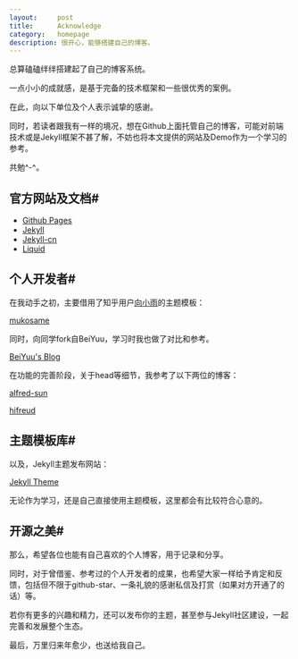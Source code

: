 ```yaml
---
layout:     post
title:      Acknowledge
category: 	homepage
description: 很开心，能够搭建自己的博客。
---
```


总算磕磕绊绊搭建起了自己的博客系统。

一点小小的成就感，是基于完备的技术框架和一些很优秀的案例。

在此，向以下单位及个人表示诚挚的感谢。

同时，若读者跟我有一样的境况，想在Github上面托管自己的博客，可能对前端技术或是Jekyll框架不甚了解，不妨也将本文提供的网站及Demo作为一个学习的参考。

共勉^-^。
## 官方网站及文档#
+ [Github Pages](https://pages.github.com/)
+ [Jekyll](http://jekyllrb.com/)
+ [Jekyll-cn](http://jekyll.com.cn/)
+ [Liquid](https://github.com/Shopify/liquid/wiki)

## 个人开发者#
在我动手之初，主要借用了知乎用户[向小雨](https://www.zhihu.com/people/xiang-xiao-yu-20)的主题模板：

[mukosame](https://github.com/Mukosame/mukosame.github.io/tree/gh-pages)

同时，向同学fork自BeiYuu，学习时我也做了对比和参考。

[BeiYuu's Blog](https://github.com/beiyuu/Github-Pages-Example)

在功能的完善阶段，关于head等细节，我参考了以下两位的博客：

[alfred-sun](http://alfred-sun.github.io/)

[hifreud](http://www.hifreud.com/)

## 主题模板库#
以及，Jekyll主题发布网站：

[Jekyll Theme](http://jekyllthemes.org/)

无论作为学习，还是自己直接使用主题模板，这里都会有比较符合心意的。
## 开源之美#

那么，希望各位也能有自己喜欢的个人博客，用于记录和分享。

同时，对于曾借鉴、参考过的个人开发者的成果，也希望大家一样给予肯定和反馈，包括但不限于github-star、一条礼貌的感谢私信及打赏（如果对方开通了的话）等。

若你有更多的兴趣和精力，还可以发布你的主题，甚至参与Jekyll社区建设，一起完善和发展整个生态。

最后，万里归来年愈少，也送给我自己。